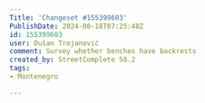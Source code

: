 ```yaml
---
Title: 'Changeset #155399603'
PublishDate: 2024-08-18T07:25:48Z
id: 155399603
user: Dušan Trojanović
comment: Survey whether benches have backrests
created_by: StreetComplete 58.2
tags:
- Montenegro

---
```

